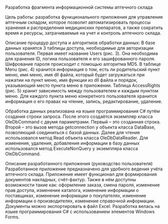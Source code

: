 Разработка фрагмента информационной системы аптечного склада

Цель работы: разработка функционального приложения для управления аптечным складом, которое позволит автоматизировать
процессы хранения и распределения медицинских препаратов, а также сократить время и ресурсы, затрачиваемые на учет и контроль аптечного склада.

Описание процедур доступа и алгоритмов обработки данных:
В базе данных хранятся 3 таблицы доступа, необходимые для авторизации пользователя. Первая имеет название Users (рис. 3). Она необходима для 
хранения ID, логина пользователя и его зашифрованного пароля. Шифрование пароля происходит с помощью алгоритма MD5. В таблице Menu (рис. 4) 
хранится информация о том, есть ли родительский пункт меню, имя меню, имя dll файла, который будет загружаться при нажатии на пункт меню, имя
функции из dll файла и порядок, указывающий место пункта меню в приложении. Таблица AccessRights (рис. 5) хранит зависимость между пользователем 
и каждым пунктом меню. Для каждого пункта меню конкретного пользователя хранится информация о его правах на чтение, запись, редактирование, удаление.

Обработка данных реализована на языке программирования C# путём создания строки запроса. После этого создаётся экземпляр класса OleDbCommand c двумя параметрами.
Первый – это созданная строка. Второй – это вызов метода getconnection у объекта класса DataBase, позволяющий соединиться с базой данных. Далее для чтения использовался
метод Read объекта класса OleDbDataReader. Для изменения, удаления, добавления информации в базу данных использовался метод ExecuteNonQuery у экземпляра класса OleDbCommand.

Описание разработанного приложения (руководство пользователя)
Разработанное приложение предназначено для удобного ведения учёта аптечного склада. Приложение имеет функционал для формирования документов накладных, счёт-фактур. 
Также в нём доступны возможности такие как: оформление заказа, смена пароля, изменение прав доступа, изменение каталога, изменение информации о поставщиках, изменение 
информации о покупателях, изменение информации о производителях, изменение справочной информации. Документы можно экспортировать в файл Excel. Разработка велась на
языке программирования C# с использованием элементов Windows Forms.


